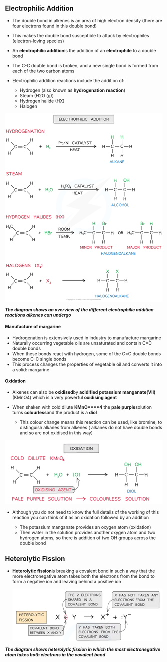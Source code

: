 ## Electrophilic Addition

* The double bond in alkenes is an area of high electron density (there are four electrons found in this double bond)
* This makes the double bond susceptible to attack by electrophiles (electron-loving species)
* An **electrophilic addition**is the addition of an **electrophile** to a double bond
* The C-C double bond is broken, and a new single bond is formed from each of the two carbon atoms
* Electrophilic addition reactions include the addition of:

  + Hydrogen (also known as **hydrogenation** **reaction**)
  + Steam (H2O (g))
  + Hydrogen halide (HX)
  + Halogen

![Hydrocarbons Electrophilic Addition Reactions, downloadable AS & A Level Chemistry revision notes](3.2-Hydrocarbons-Electrophilic-Addition-Reactions.png)

***The diagram shows an overview of the different electrophilic addition reactions alkenes can undergo***

#### Manufacture of margarine

* Hydrogenation is extensively used in industry to manufacture margarine
* Naturally occurring vegetable oils are unsaturated and contain C=C double bonds
* When these bonds react with hydrogen, some of the C=C double bonds become C-C single bonds
* This process changes the properties of vegetable oil and converts it into a solid: margarine

#### Oxidation

* Alkenes can also be **oxidised**by **acidified potassium manganate(VII)**(KMnO4) which is a very powerful **oxidising agent**
* When shaken with cold dilute **KMnO****4** the **pale purple**solution turns **colourless**and the product is a **diol**

  + This colour change means this reaction can be used, like bromine, to distinguish alkanes from alkenes ( alkanes do not have double bonds and so are not oxidised in this way)

![screenshot-2022-03-14-133409](screenshot-2022-03-14-133409.png)

* Although you do not need to know the full details of the working of this reaction you can think of it as an oxidation followed by an addition

  + The potassium manganate provides an oxygen atom (oxidation)
  + Then water in the solution provides another oxygen atom and two hydrogen atoms, so there is addition of two OH groups across the double bond

## Heterolytic Fission

* **Heterolytic fission**is breaking a covalent bond in such a way that the more electronegative atom takes both the electrons from the bond to form a negative ion and leaving behind a positive ion

  ![screenshot-2022-03-14-134345](screenshot-2022-03-14-134345.png)

***The diagram shows heterolytic fission in which the most electronegative atom takes both electrons in the covalent bond***